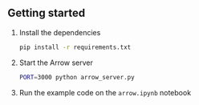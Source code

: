 ## Getting started

1. Install the dependencies
    ```sh
    pip install -r requirements.txt
    ```

2. Start the Arrow server
    ```sh
    PORT=3000 python arrow_server.py
    ```

3. Run the example code on the `arrow.ipynb` notebook